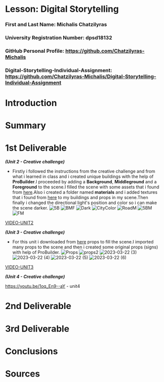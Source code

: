 # Lesson: Digital Storytelling

### First and Last Name: Michalis Chatzilyras
### University Registration Number: dpsd18132
### GitHub Personal Profile: https://github.com/Chatzilyras-Michalis
### Digital-Storytelling-Individual-Assignment: https://github.com/Chatzilyras-Michalis/Digital-Storytelling-Individual-Assignment

# Introduction



# Summary


# 1st Deliverable

***(Unit 2 - Creative challenge)***

- Firstly i followed the instructions from the creative challenge and from what i learned in class and i created unique buildings with the help of **ProBuilder**.I proceeded by adding a **Background**,  **Middleground** and a **Foreground** to the scene.I filled the scene with some assets that i found from [here](https://assetstore.unity.com/?category=3d%2Fenvironments%2Froadways&orderBy=4).Also i created a folder named **materials** and i added textures that i found from [here](https://www.textures.com/browse/pbr-materials/114558) to my buildings and props in my scene.Then finally i changed the directional light's position and color so i can make the scene darker.
![5B](https://user-images.githubusercontent.com/100956239/227389191-a500c671-09df-4772-a0d9-95465e0fd131.png)
![BMF](https://user-images.githubusercontent.com/100956239/227389205-c63b2c51-dade-4333-a7f5-9dbd998a9be7.png)
![Dark](https://user-images.githubusercontent.com/100956239/227389400-381d4ca0-a78a-44b9-9abc-a982fa9d1fb4.png)
![CityColor](https://user-images.githubusercontent.com/100956239/227389604-2a9aec49-c91c-4d2a-8693-ff00579e050b.png)
![RoadM](https://user-images.githubusercontent.com/100956239/227390294-449ca35d-d2ae-44f9-b9df-602e2a7fea03.png)
![5BM](https://user-images.githubusercontent.com/100956239/227390302-f21bbb00-a5ce-476f-b6dd-769cdd7e6b31.png)
![FM](https://user-images.githubusercontent.com/100956239/227390310-68ed972a-c004-4622-a202-978d3e60edc0.png)

[VIDEO-UNIT2](https://youtu.be/hj6jB1G54cc)

***(Unit 3 - Creative challenge)***

- For this unit i downloaded from [here](https://assetstore.unity.com/?category=3d%2Fenvironments%2Froadways&orderBy=4) props to fill the scene.I imported  many props to the scene and then i created some original props (signs) with help of ProBuilder.
 ![Props](https://user-images.githubusercontent.com/100956239/227391305-441fd249-0522-49d2-9959-3e26c87a74b8.png)
![props2](https://user-images.githubusercontent.com/100956239/227391312-7a1e3653-e44e-49a4-941a-4c823b1851be.png)
![2023-03-22 (3)](https://user-images.githubusercontent.com/100956239/227391362-5faad6ec-8aad-4790-95de-f4e82b9ee414.png)
![2023-03-22 (4)](https://user-images.githubusercontent.com/100956239/227391369-ce1a4b17-66ba-4321-9c06-5ad6dfe62048.png)
![2023-03-22 (5)](https://user-images.githubusercontent.com/100956239/227391380-24291045-59e9-4610-b4f9-6d5c0a9e9211.png)
![2023-03-22 (6)](https://user-images.githubusercontent.com/100956239/227391385-ecd7d5f1-8cf3-4c54-a945-64df39450166.png)

[VIDEO-UNIT3](https://youtu.be/rJ7xLUldSx8 )

***(Unit 4 - Creative challenge)***






https://youtu.be/1oq_En9--aY - unit4



# 2nd Deliverable


# 3rd Deliverable 


# Conclusions


# Sources

